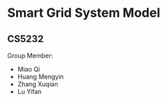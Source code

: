 # Smart Grid System Model

## CS5232

Group Member:

* Miao Qi
* Huang Mengyin
* Zhang Xuqian
* Lu Yifan 

